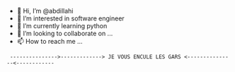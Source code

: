 - 👋 Hi, I’m @abdillahi 
- 👀 I’m interested in software engineer
- 🌱 I’m currently learning python
- 💞️ I’m looking to collaborate on ...
- 📫 How to reach me ...

<!---
abdillahi253/abdillahi253 is a ✨ special ✨ repository because its `README.md` (this file) appears on your GitHub profile.
You can click the Preview link to take a look at your changes.
--->
     --------------->-------------> JE VOUS ENCULE LES GARS <---------------<------------
